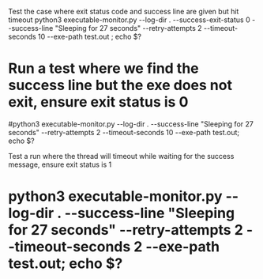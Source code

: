 Test the case where exit status code and success line are given but hit timeout
python3 executable-monitor.py --log-dir . --success-exit-status 0 --success-line "Sleeping for 27 seconds"  --retry-attempts 2 --timeout-seconds 10 --exe-path test.out ; echo $?

# Run a test where we find the success line but the exe does not exit, ensure exit status is 0
#python3 executable-monitor.py --log-dir . --success-line "Sleeping for 27 seconds"  --retry-attempts 2 --timeout-seconds 10 --exe-path test.out; echo $?

Test a run where the thread will timeout while waiting for the success message, ensure exit status is 1
# python3 executable-monitor.py --log-dir . --success-line "Sleeping for 27 seconds"  --retry-attempts 2 --timeout-seconds 2 --exe-path test.out; echo $?